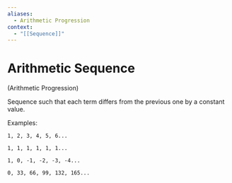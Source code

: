 ```yaml
---
aliases:
  - Arithmetic Progression
context:
  - "[[Sequence]]"
---
```


# Arithmetic Sequence

(Arithmetic Progression)

Sequence such that each term differs from the previous one by a constant value.

Examples:

`1, 2, 3, 4, 5, 6...`

`1, 1, 1, 1, 1, 1...`

`1, 0, -1, -2, -3, -4...`

`0, 33, 66, 99, 132, 165...`
